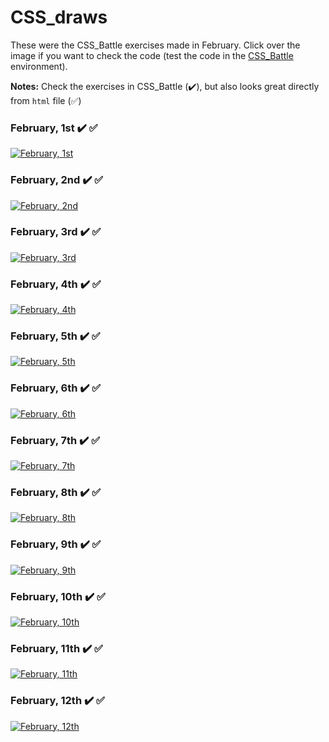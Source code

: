 # CSS_draws

These were the CSS_Battle exercises made in February. Click over the image if you want to check the code (test the code in the [CSS_Battle](https://cssbattle.dev/) environment).

**Notes:** Check the exercises in CSS_Battle (✔️), but also looks great directly from `html` file (✅)

### February, 1st ✔️ ✅
[![February, 1st](draws/01.png)](html/01.html)

### February, 2nd ✔️ ✅
[![February, 2nd](draws/02.png)](html/02.html)

### February, 3rd ✔️ ✅
[![February, 3rd](draws/03.png)](html/03.html)

### February, 4th ✔️ ✅
[![February, 4th](draws/04.png)](html/04.html)

### February, 5th ✔️ ✅
[![February, 5th](draws/05.png)](html/05.html)

### February, 6th ✔️ ✅
[![February, 6th](draws/06.png)](html/06.html)

### February, 7th ✔️ ✅
[![February, 7th](draws/07.png)](html/07.html)

### February, 8th ✔️ ✅
[![February, 8th](draws/08.png)](html/08.html)

### February, 9th ✔️ ✅
[![February, 9th](draws/09.png)](html/09.html)

### February, 10th ✔️ ✅
[![February, 10th](draws/10.png)](html/10.html)

### February, 11th ✔️ ✅
[![February, 11th](draws/11.png)](html/11.html)

### February, 12th ✔️ ✅
[![February, 12th](draws/12.png)](html/12.html)


